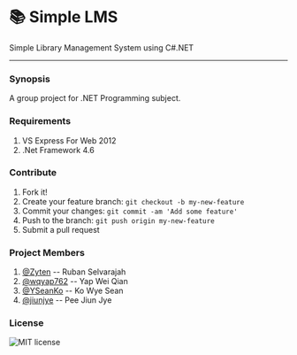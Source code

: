# :books: Simple LMS
Simple Library Management System using C#.NET
***
### Synopsis

A group project for .NET Programming subject. 

### Requirements

1. VS Express For Web 2012
2. .Net Framework 4.6

### Contribute

1. Fork it!
2. Create your feature branch: `git checkout -b my-new-feature`
3. Commit your changes: `git commit -am 'Add some feature'`
4. Push to the branch: `git push origin my-new-feature`
5. Submit a pull request

### Project Members

1. [@Zyten](http://github.com/Zyten "Ruban Selvarajah") -- Ruban Selvarajah
2. [@wqyap762](http://github.com/wqyap762 "Wei Qian") -- Yap Wei Qian
3. [@YSeanKo](http://github.com/YSeanKo "Sean Ko") -- Ko Wye Sean
4. [@jiunjye](https://www.facebook.com/jye8891 "Jiun Jye") -- Pee Jiun Jye

### License

![MIT license](https://img.shields.io/npm/l/express.svg)
